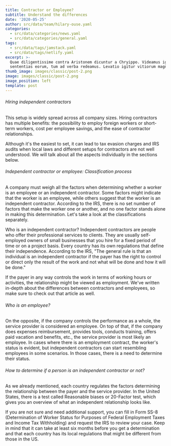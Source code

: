 ```yaml
---
title: Contractor or Employee?
subtitle: Understand the differences
date: '2020-05-25'
author: src/data/team/hilary-ouse.yaml
categories:
  - src/data/categories/news.yaml
  - src/data/categories/general.yaml
tags:
  - src/data/tags/jamstack.yaml
  - src/data/tags/netlify.yaml
excerpt: >-
  Quae diligentissime contra Aristonem dicuntur a Chryippo. Videamus igitur
  sententias eorum, tum ad verba redeamus. Levatio igitur vitiorum magna.
thumb_image: images/classic/post-2.png
image: images/classic/post-2.png
image_position: left
template: post
---
```

###### Hiring independent contractors
This setup is widely spread across all company sizes. Hiring contractors has multiple benefits: the possibility to employ foreign workers or short-term workers, cost per employee savings, and the ease of contractor relationships.

Although it's the easiest to set, it can lead to tax evasion charges and IRS audits when local laws and different setups for contractors are not well understood. We will talk about all the aspects individually in the sections below.

###### Independent contractor or employee: Classification process
A company must weigh all the factors when determining whether a worker is an employee or an independent contractor. Some factors might indicate that the worker is an employee, while others suggest that the worker is an independent contractor. According to the IRS, there is no set number of factors that make the worker one or another, and no one factor stands alone in making this determination. Let's take a look at the classifications separately.

Who is an independent contractor?
Independent contractors are people who offer their professional services to clients. They are usually self-employed owners of small businesses that you hire for a fixed period of time or on a project basis. Every country has its own regulations that define their independence. According to the IRS, "The general rule is that an individual is an independent contractor if the payer has the right to control or direct only the result of the work and not what will be done and how it will be done."

If the payer in any way controls the work in terms of working hours or activities, the relationship might be viewed as employment. We've written in-depth about the differences between contractors and employees, so make sure to check out that article as well.

###### Who is an employee?
On the opposite, if the company controls the performance as a whole, the service provider is considered an employee. On top of that, if the company does expenses reimbursement, provides tools, conducts training, offers paid vacation and benefits, etc., the service provider is most likely an employee. In cases where there is an employment contract, the worker's status is evident, but independent contractors can start resembling employees in some scenarios. In those cases, there is a need to determine their status.

###### How to determine if a person is an independent contractor or not?
As we already mentioned, each country regulates the factors determining the relationship between the payer and the service provider. In the United States, there is a test called Reasonable biases or 20-Factor test, which gives you an overview of what an independent relationship looks like.

If you are not sure and need additional support, you can fill in Form SS-8 (Determination of Worker Status for Purposes of Federal Employment Taxes and Income Tax Withholding) and request the IRS to review your case. Keep in mind that it can take at least six months before you get a determination and that each country has its local regulations that might be different from those in the US.